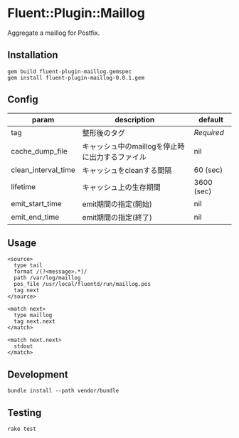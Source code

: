 # Fluent::Plugin::Maillog

Aggregate a maillog for Postfix.

## Installation

    gem build fluent-plugin-maillog.gemspec
    gem install fluent-plugin-maillog-0.0.1.gem

## Config

|param|description|default|
|-|-|-|
|tag|整形後のタグ|*Required*|
|cache_dump_file|キャッシュ中のmaillogを停止時に出力するファイル|nil|
|clean_interval_time|キャッシュをcleanする間隔|60 (sec)|
|lifetime|キャッシュ上の生存期間|3600 (sec)|
|emit_start_time|emit期間の指定(開始)|nil|
|emit_end_time|emit期間の指定(終了)|nil|

## Usage

~~~
<source>
  type tail
  format /(?<message>.*)/
  path /var/log/maillog
  pos_file /usr/local/fluentd/run/maillog.pos
  tag next
</source>

<match next>
  type maillog
  tag next.next
</match>

<match next.next>
  stdout
</match>
~~~

## Development

    bundle install --path vendor/bundle

## Testing

    rake test
